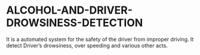 # ALCOHOL-AND-DRIVER-DROWSINESS-DETECTION
It is a automated system for the safety of the driver from improper driving. It detect Driver’s drowsiness, over speeding and various other acts.
